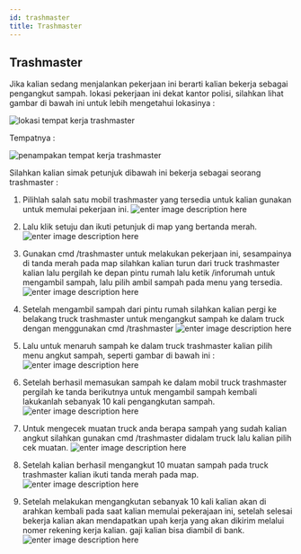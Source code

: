 ```yaml
---
id: trashmaster
title: Trashmaster
---
```


## Trashmaster
Jika kalian sedang menjalankan pekerjaan ini berarti kalian bekerja sebagai pengangkut sampah. lokasi pekerjaan ini dekat kantor polisi, silahkan lihat gambar di bawah ini untuk lebih mengetahui lokasinya :

![lokasi tempat kerja trashmaster](https://photos.app.goo.gl/HrU5TRkpVmNoKQho6)

Tempatnya :

![penampakan tempat kerja trashmaster](https://photos.app.goo.gl/kJXwkdUCCsxr9CSV7)

Silahkan kalian simak petunjuk dibawah ini bekerja sebagai seorang trashmaster :

 1. Pilihlah salah satu mobil trashmaster yang tersedia untuk kalian gunakan untuk memulai pekerjaan ini.
![enter image description here](https://photos.app.goo.gl/o5C1QLSWBBsVLjKb6)
 
 2. Lalu klik setuju dan ikuti petunjuk di map yang bertanda merah.
![enter image description here](https://photos.app.goo.gl/SFbwDDqqnBT5WwMM8)
 
 3. Gunakan cmd /trashmaster untuk melakukan pekerjaan ini, sesampainya di tanda merah pada map silahkan kalian turun dari truck trashmaster kalian lalu pergilah ke depan pintu rumah lalu ketik /inforumah untuk mengambil sampah, lalu pilih ambil sampah pada menu yang tersedia.
![enter image description here](https://photos.app.goo.gl/28tpYenHLCkUsGMX6)
 
 4. Setelah mengambil sampah dari pintu rumah silahkan kalian pergi ke belakang truck trashmaster untuk mengangkut sampah ke dalam truck dengan menggunakan cmd /trashmaster
![enter image description here](https://photos.app.goo.gl/wxUF6nNUxti3Pr8o9)
 
 5. Lalu untuk menaruh sampah ke dalam truck trashmaster kalian pilih menu angkut sampah, seperti gambar di bawah ini :
![enter image description here](https://photos.app.goo.gl/YZcFqgHDgj4mAABC8)
 
 6. Setelah berhasil memasukan sampah ke dalam mobil truck trashmaster pergilah ke tanda berikutnya untuk mengambil sampah kembali lakukanlah sebanyak 10 kali pengangkutan sampah.
![enter image description here](https://photos.google.com/photo/AF1QipMZalYA7ODQb1EMQlhIzRt2GAYH4uo0s_lPpJFl)
 
 7. Untuk mengecek muatan truck anda berapa sampah yang sudah kalian angkut silahkan gunakan cmd /trashmaster didalam truck lalu kalian pilih cek muatan.
![enter image description here](https://photos.app.goo.gl/k9mYap9bUDKNJx1o8)
 
 8. Setelah kalian berhasil mengangkut 10 muatan sampah pada truck trashmaster kalian ikuti tanda merah pada map.
![enter image description here](https://photos.google.com/photo/AF1QipNLPV5leB0zcUrstbqeHGYgC92_Lr1PvLxT9Irt)

 9. Setelah melakukan mengangkutan sebanyak 10 kali kalian akan di arahkan kembali pada saat kalian memulai pekerajaan ini, setelah selesai bekerja kalian akan mendapatkan upah kerja yang akan dikirim melalui nomer rekening kerja kalian. gaji kalian bisa diambil di bank.
![enter image description here](https://photos.app.goo.gl/gKDWrudgjBYZdUBB6) 